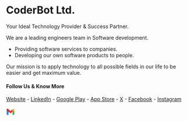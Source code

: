 # CoderBot Ltd.
Your Ideal Technology Provider & Success Partner.

We are a leading engineers team in Software development.

- Providing software services to companies.
- Developing our own software products to people.

Our mission is to apply technology to all possible fields in our life to be easier and get maximum value.

#### Follow Us & Know More
[Website](https://coderbot.tech/)  -  [LinkedIn](https://www.linkedin.com/company/coderbot-ltd)  -  [Google Play](https://play.google.com/store/apps/dev?id=4884937146675190206)  -  [App Store](https://apps.apple.com/eg/developer/coderbot-ltd/id1569587988)  -  [X](https://twitter.com/CoderBotLtd)  -  [Facebook](https://www.facebook.com/coderbot.ltd)  -  [Instagram](https://www.instagram.com/coderbot.ltd)



<a href="mailto:info@coderbot.tech">
  <img align="center" src="https://github.com/mohamedXashraf/mohamedXashraf/blob/main/email.png" alt="Email" width="24" height="25" />
</a>
